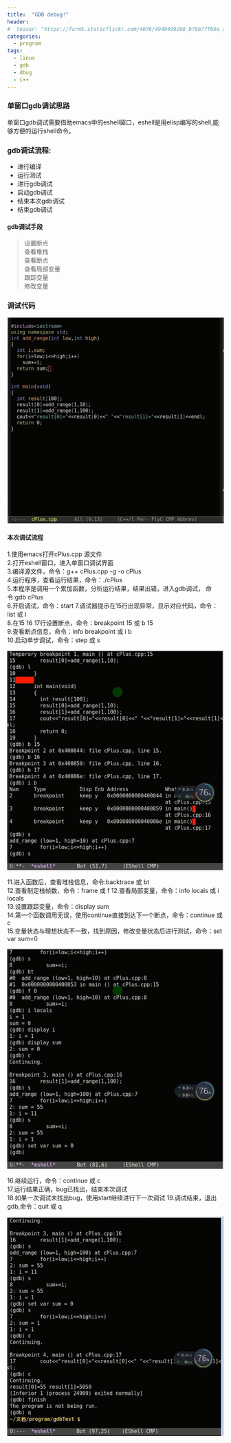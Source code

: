 ```yaml
---
title:  "GDB debug!"
header:
#  teaser: "https://farm5.staticflickr.com/4076/4940499208_b79b77fb0a_z.jpg"
categories: 
  - program
tags:
  - linux
  - gdb 
  - dbug
  - C++
---
```

### 单窗口gdb调试思路

单窗口gdb调试需要借助emacs中的eshell窗口，eshell是用elisp编写的shell,能够方便的运行shell命令。

<!--more-->
### gdb调试流程:

* 进行编译
* 运行测试
* 进行gdb调试
* 启动gdb调试
* 结束本次gdb调试
* 结束gdb调试

#### gdb调试手段  

>设置断点  
>查看堆栈  
>查看断点  
>查看局部变量  
>跟踪变量  
>修改变量  

### 调试代码  

![debug image 1](/assets/images/2018-09-07-gdb-debug/code.jpg)

#### 本次调试流程  

1.使用emacs打开cPlus.cpp 源文件  
2.打开eshell窗口，进入单窗口调试界面  
3.编译源文件，命令：g++ cPlus.cpp -g -o cPlus  
4.运行程序，查看运行结果，命令：./cPlus  
5.本程序是调用一个累加函数，分析运行结果，结果出错，进入gdb调试，
命令:gdb cPlus  
6.开启调试，命令：start
7.调试器提示在15行出现异常，显示对应代码，命令：list 或 l  
8.在15 16 17行设置断点，命令：breakpoint 15 或 b 15  
9.查看断点信息，命令：info breakpoint 或 i b  
10.启动单步调试，命令：step 或 s  

![debug image 2](/assets/images/2018-09-07-gdb-debug/debug01.jpg)

11.进入函数后，查看堆栈信息，命令:backtrace 或 bt  
12.查看制定栈帧数，命令：frame 或 f
12.查看局部变量，命令：info locals 或 i locals  
13.设置跟踪变量，命令：display sum  
14.第一个函数调用无误，使用continue直接到达下一个断点，命令：continue 或 c  
15.变量状态与理想状态不一致，找到原因，修改变量状态后进行测试，命令：set var sum=0  

![debug image 3](/assets/images/2018-09-07-gdb-debug/debug02.jpg)

16.继续运行，命令：continue 或 c  
17.运行结果正确，bug已找出，结束本次调试  
18.如果一次调试未找出bug，使用start继续进行下一次调试
19.调试结束，退出gdb,命令：quit 或 q  

![debug image 3](/assets/images/2018-09-07-gdb-debug/debug03.jpg)
